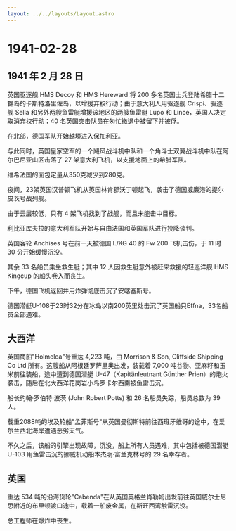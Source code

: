 ```yaml
---
layout: ../../layouts/Layout.astro
---
```


# 1941-02-28

## 1941 年 2 月 28 日

英国驱逐舰 HMS Decoy 和 HMS Hereward 将 200
多名英国士兵登陆希腊十二群岛的卡斯特洛里佐岛，以增援弃权行动；由于意大利人用驱逐舰
Crispi、驱逐舰 Sella 和另外两艘鱼雷艇增援该地区的两艘鱼雷艇 Lupo 和
Lince，英国人决定取消弃权行动；40
名英国突击队员在匆忙撤退中被留下并被俘。

在北部，德国军队开始越境进入保加利亚。

与此同时，英国皇家空军的一个飓风战斗机中队和一个角斗士双翼战斗机中队在阿尔巴尼亚山区击落了
27 架意大利飞机，以支援地面上的希腊军队。

维希法国的面包定量从350克减少到280克。

夜间，23架英国汉普顿飞机从英国林肯郡沃丁顿起飞，袭击了德国威廉港的提尔皮茨号战列舰。

由于云层较低，只有 4 架飞机找到了战舰，而且未能击中目标。

利比亚库夫拉的意大利军队开始与自由法国和英国军队进行投降谈判。

英国客轮 Anchises 号在前一天被德国 I./KG 40 的 Fw 200 飞机击伤，于 11 时
30 分开始缓慢沉没。

其余 33 名船员乘坐救生艇；其中 12 人因救生艇意外被赶来救援的轻巡洋舰 HMS
Kingcup 的船头卷入而丧生。

下午，德国飞机返回并用炸弹彻底击沉了安喀塞斯号。

德国潜艇U-108于23时32分在冰岛以南200英里处击沉了英国船只Effna，33名船员全部遇难。

## 大西洋

英国商船"Holmelea"号重达 4,223 吨，由 Morrison & Son, Cliffside Shipping
Co Ltd 所有。这艘船从阿根廷罗萨里奥出发，装载着 7,000
吨谷物、亚麻籽和玉米前往装船，途中遭到德国潜艇 U-47（Kapitänleutnant
Günther
Prien）的炮火袭击，随后在北大西洋花岗岩小岛罗卡尔西南被鱼雷击沉。

船长约翰·罗伯特·波茨 (John Robert Potts) 和 26 名船员失踪，船员总数为 39
人。

载重2088吨的埃及轮船"孟菲斯号"从英国曼彻斯特前往西班牙维哥的途中，在爱尔兰西北海岸遭遇恶劣天气。

不久之后，该船的引擎出现故障，沉没，船上所有人员遇难，其中包括被德国潜艇
U-103 用鱼雷击沉的挪威机动船本杰明·富兰克林号的 29 名幸存者。

## 英国

重达 534
吨的沿海货轮"Cabenda"在从英国英格兰肖勒姆出发前往英国威尔士尼思附近的布里顿渡口途中，载着一船废金属，在斯旺西湾触雷沉没。

总工程师在爆炸中丧生。